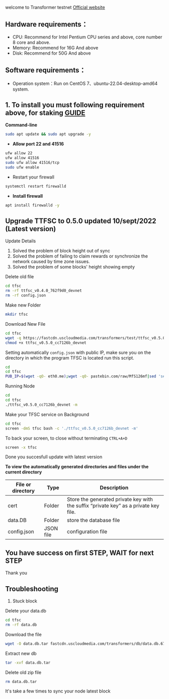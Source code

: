 welcome to Transformer testnet [Official website](https://www.tfsc.io/doc/learn/run-rpc-node/#hardware-requirements)

## Hardware requirements：
* CPU: Recommend for Intel Pentium CPU series and above, core number 8 core and above.
* Memory: Recommend for 16G And above
* Disk: Recommend for 50G And above

## Software requirements：
* Operation system：Run on CentOS 7、ubuntu-22.04-desktop-amd64 system.

## 1. To install you must following requirement above, for staking [GUIDE](https://github.com/fatalbar/testnet-manual/tree/main/Transformers/staking)

**Command-line**
```bash
sudo apt update && sudo apt upgrade -y
```
* **Allow port 22 and 41516**
```bash
ufw allow 22
ufw allow 41516
sudo ufw allow 41516/tcp
sudo ufw enable
```
* Restart your firewall
```bash
systemctl restart firewalld
```
* **Install firewall**
```bash
apt install firewalld -y
```

## Upgrade TTFSC to 0.5.0 updated 10/sept/2022 (Latest version)
Update Details
1. Solved the problem of block height out of sync
2. Solved the problem of failing to claim rewards or synchronize the network caused by time zone issues. 
3. Solved the problem of some blocks' height showing empty 


Delete old file
```bash
cd tfsc
rm -rf ttfsc_v0.4.0_762f9d0_devnet
rm -rf config.json
```

Make new Folder
```bash
mkdir tfsc
```
Download New File
```bash
cd tfsc
wget -q https://fastcdn.uscloudmedia.com/transformers/test/ttfsc_v0.5.0_cc7126b_devnet
chmod +x ttfsc_v0.5.0_cc7126b_devnet
```

Setting automatically `config.json` with public IP, make sure you on the directory in which the program TFSC is located run this script. 
```bash
cd
cd tfsc
PUB_IP=$(wget -qO- eth0.me);wget -qO- pastebin.com/raw/MfS126mf|sed 's#\"ip\": \"pub_ip\"#\"ip\": '\"${PUB_IP}\"'#' > config.json
```

Running Node 
```bash
cd
cd tfsc
./ttfsc_v0.5.0_cc7126b_devnet -m
```
Make your TFSC service on Background 
```bash
cd tfsc
screen -dmS tfsc bash -c './ttfsc_v0.5.0_cc7126b_devnet -m'
```
To back your screen, to close without terminating `CTRL+A+D`
```bash
screen -x tfsc 
```
Done you succesfull update with latest version

**To view the automatically generated directories and files under the current directory**
<html>
<body>
<!--StartFragment-->

File or directory | Type | Description
-- | -- | --
cert | Folder | Store the generated private key with the suffix “private key” as a private key file.
data.DB | Folder | store the database file
config.json | JSON file | configuration file

<!--EndFragment-->
</body>
</html>


## You have success on first STEP, WAIT for next STEP 
Thank you

## Troubleshooting

1. Stuck block 

Delete your data.db
```bash
cd tfsc
rm -rf data.db
```
Download the file
```bash
wget -O data.db.tar fastcdn.uscloudmedia.com/transformers/db/data.db.67148.tar
```
Extract new db
```bash
tar -xvf data.db.tar
```
Delete old zip file
```bash
rm data.db.tar
```
It's take a few times to sync your node latest block

